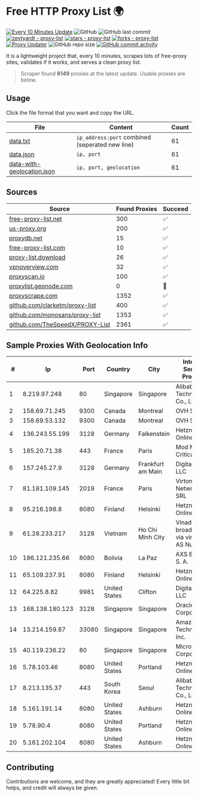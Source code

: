 
# Free HTTP Proxy List 🌍

[![Every 10 Minutes Update](https://github.com/mertguvencli/http-proxy-list/actions/workflows/main.yml/badge.svg?branch=main)](https://github.com/mertguvencli/http-proxy-list/actions/workflows/main.yml)
![GitHub](https://img.shields.io/github/license/mertguvencli/http-proxy-list)
![GitHub last commit](https://img.shields.io/github/last-commit/mertguvencli/http-proxy-list)
[![zevtyardt - proxy-list](https://img.shields.io/static/v1?label=zevtyardt&message=proxy-list&color=blue&logo=github)](https://github.com/zevtyardt/proxy-list "Go to GitHub repo")
[![stars - proxy-list](https://img.shields.io/github/stars/zevtyardt/proxy-list?style=social)](https://github.com/zevtyardt/proxy-list)
[![forks - proxy-list](https://img.shields.io/github/forks/zevtyardt/proxy-list?style=social)](https://github.com/zevtyardt/proxy-list)
[![Proxy Updater](https://github.com/zevtyardt/proxy-list/workflows/Proxy%20Updater/badge.svg)](https://github.com/zevtyardt/proxy-list/actions?query=workflow:"Proxy+Updater")
![GitHub repo size](https://img.shields.io/github/repo-size/zevtyardt/proxy-list)
[![GitHub commit activity](https://img.shields.io/github/commit-activity/m/zevtyardt/proxy-list?logo=commits)](https://github.com/zevtyardt/proxy-list/commits/main)

It is a lightweight project that, every 10 minutes, scrapes lots of free-proxy sites, validates if it works, and serves a clean proxy list.

> Scraper found **6149** proxies at the latest update. Usable proxies are below.

## Usage

Click the file format that you want and copy the URL.

|File|Content|Count|
|----|-------|-----|
|[data.txt](https://raw.githubusercontent.com/mertguvencli/http-proxy-list/main/proxy-list/data.txt)|`ip_address:port` combined (seperated new line)|61|
|[data.json](https://raw.githubusercontent.com/mertguvencli/http-proxy-list/main/proxy-list/data.json)|`ip, port`|61|
|[data-with-geolocation.json](https://raw.githubusercontent.com/mertguvencli/http-proxy-list/main/proxy-list/data-with-geolocation.json)|`ip, port, geolocation`|61|

## Sources

|Source|Found Proxies|Succeed|
|------|-------------|-------|
|[free-proxy-list.net](https://free-proxy-list.net)|300|✅|
|[us-proxy.org](https://www.us-proxy.org)|200|✅|
|[proxydb.net](http://proxydb.net)|15|✅|
|[free-proxy-list.com](https://free-proxy-list.com/?page=&port=&type%5B%5D=http&type%5B%5D=https&up_time=0&search=Search)|10|✅|
|[proxy-list.download](https://www.proxy-list.download/HTTP)|26|✅|
|[vpnoverview.com](https://vpnoverview.com/privacy/anonymous-browsing/free-proxy-servers)|32|✅|
|[proxyscan.io](https://www.proxyscan.io)|100|✅|
|[proxylist.geonode.com](https://proxylist.geonode.com/api/proxy-list?limit=300&page=1&sort_by=lastChecked&sort_type=desc&protocols=http,https)|0|🚫|
|[proxyscrape.com](https://api.proxyscrape.com/v2/?request=displayproxies&protocol=http&timeout=10000&country=all&ssl=all&anonymity=all)|1352|✅|
|[github.com/clarketm/proxy-list](https://raw.githubusercontent.com/clarketm/proxy-list/master/proxy-list-raw.txt)|400|✅|
|[github.com/monosans/proxy-list](https://raw.githubusercontent.com/monosans/proxy-list/main/proxies/http.txt)|1353|✅|
|[github.com/TheSpeedX/PROXY-List](https://raw.githubusercontent.com/TheSpeedX/PROXY-List/master/http.txt)|2361|✅|


## Sample Proxies With Geolocation Info

|#|Ip|Port|Country|City|Internet Service Provider|
|-|--|----|-------|----|-------------------------|
|1|8.219.97.248|80|Singapore|Singapore|Alibaba (US) Technology Co., Ltd.|
|2|158.69.71.245|9300|Canada|Montreal|OVH SAS|
|3|158.69.53.132|9300|Canada|Montreal|OVH SAS|
|4|136.243.55.199|3128|Germany|Falkenstein|Hetzner Online GmbH|
|5|185.20.71.38|443|France|Paris|Mod Mission Critical LLC|
|6|157.245.27.9|3128|Germany|Frankfurt am Main|DigitalOcean, LLC|
|7|81.181.109.145|2019|France|Paris|Virtono Networks SRL|
|8|95.216.198.8|8080|Finland|Helsinki|Hetzner Online GmbH|
|9|61.28.233.217|3128|Vietnam|Ho Chi Minh City|Vinadata broadcast via vinagame AS Number|
|10|186.121.235.66|8080|Bolivia|La Paz|AXS Bolivia S. A.|
|11|65.109.237.91|8080|Finland|Helsinki|Hetzner Online GmbH|
|12|64.225.8.82|9981|United States|Clifton|DigitalOcean, LLC|
|13|168.138.180.123|3128|Singapore|Singapore|Oracle Corporation|
|14|13.214.159.87|33080|Singapore|Singapore|Amazon Technologies Inc.|
|15|40.119.236.22|80|Singapore|Singapore|Microsoft Corporation|
|16|5.78.103.46|8080|United States|Portland|Hetzner Online GmbH|
|17|8.213.135.37|443|South Korea|Seoul|Alibaba (US) Technology Co., Ltd.|
|18|5.161.191.14|8080|United States|Ashburn|Hetzner Online GmbH|
|19|5.78.90.4|8080|United States|Portland|Hetzner Online GmbH|
|20|5.161.202.104|8080|United States|Ashburn|Hetzner Online GmbH|



## Contributing

Contributions are welcome, and they are greatly appreciated! Every
little bit helps, and credit will always be given.


